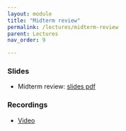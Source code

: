 ```yaml
---
layout: module
title: "Midterm review"
permalink: /lectures/midterm-review
parent: Lectures
nav_order: 9

---
```



### Slides

* Midterm review: [slides pdf](/ds5110-spring25/assets/docs/midterm-review.pdf)


### Recordings

* [Video](#)


